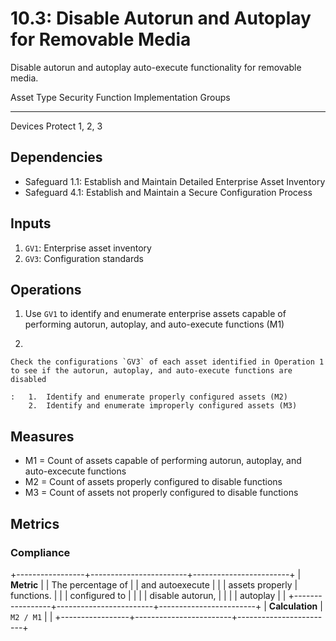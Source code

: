# 10.3: Disable Autorun and Autoplay for Removable Media

Disable autorun and autoplay auto-execute functionality for removable
media.

  Asset Type   Security Function   Implementation Groups
  ------------ ------------------- -----------------------
  Devices      Protect             1, 2, 3

## Dependencies

-   Safeguard 1.1: Establish and Maintain Detailed Enterprise Asset
    Inventory
-   Safeguard 4.1: Establish and Maintain a Secure Configuration Process

## Inputs

1.  `GV1`: Enterprise asset inventory
2.  `GV3`: Configuration standards

## Operations

1.  Use `GV1` to identify and enumerate enterprise assets capable of
    performing autorun, autoplay, and auto-execute functions (M1)

2.  

    Check the configurations `GV3` of each asset identified in Operation 1 to see if the autorun, autoplay, and auto-execute functions are disabled

    :   1.  Identify and enumerate properly configured assets (M2)
        2.  Identify and enumerate improperly configured assets (M3)

## Measures

-   M1 = Count of assets capable of performing autorun, autoplay, and
    auto-excecute functions
-   M2 = Count of assets properly configured to disable functions
-   M3 = Count of assets not properly configured to disable functions

## Metrics

### Compliance

+-----------------+------------------------+------------------------+
| **Metric**      | | The percentage of    | | and autoexecute      |
|                 |   assets properly      |   functions.           |
|                 |   configured to        |                        |
|                 |   disable autorun,     |                        |
|                 |   autoplay             |                        |
+-----------------+------------------------+------------------------+
| **Calculation** | `M2 / M1`              |                        |
+-----------------+------------------------+------------------------+
